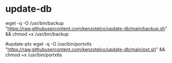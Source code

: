 # update-db

wget -q -O /usr/bin/backup "https://raw.githubusercontent.com/kenzotelco/update-db/main/backup.sh" && chmod +x /usr/bin/backup



#update-ptx
wget -q -O /usr/bin/portxtls "https://raw.githubusercontent.com/kenzotelco/update-db/main/pxt.sh" && chmod +x /usr/bin/portxtls
